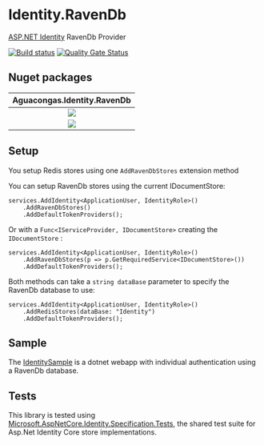 # Identity.RavenDb
[ASP.NET Identity](https://github.com/aspnet/AspNetCore/tree/master/src/Identity) RavenDb Provider

[![Build status](https://ci.appveyor.com/api/projects/status/mx5j6q52nrfo4eu5?svg=true)](https://ci.appveyor.com/project/aguacongas/identity-ravendb)
[![Quality Gate Status](https://sonarcloud.io/api/project_badges/measure?project=Aguafrommars_Identity.RavenDb&metric=alert_status)](https://sonarcloud.io/dashboard?id=Aguafrommars_Identity.RavenDb)

Nuget packages
--------------
|Aguacongas.Identity.RavenDb|
|:------:|
|[![][Aguacongas.Identity.RavenDb-badge]][Aguacongas.Identity.RavenDb-nuget]|
|[![][Aguacongas.Identity.RavenDb-downloadbadge]][Aguacongas.Identity.RavenDb-nuget]|

[Aguacongas.Identity.RavenDb-badge]: https://img.shields.io/nuget/v/Aguacongas.Identity.RavenDb.svg
[Aguacongas.Identity.RavenDb-downloadbadge]: https://img.shields.io/nuget/dt/Aguacongas.Identity.RavenDb.svg
[Aguacongas.Identity.RavenDb-nuget]: https://www.nuget.org/packages/Aguacongas.Identity.RavenDb/

## Setup

You setup Redis stores using one `AddRavenDbStores` extension method

You can setup RavenDb stores using the current IDocumentStore:

    services.AddIdentity<ApplicationUser, IdentityRole>()
        .AddRavenDbStores()
        .AddDefaultTokenProviders();

Or with a `Func<IServiceProvider, IDocumentStore>` creating the `IDocumentStore` :


    services.AddIdentity<ApplicationUser, IdentityRole>()
        .AddRavenDbStores(p => p.GetRequiredService<IDocumentStore>())
        .AddDefaultTokenProviders();

Both methods can take a `string dataBase` parameter to specify the RavenDb database to use:

    services.AddIdentity<ApplicationUser, IdentityRole>()
        .AddRedisStores(dataBase: "Identity")
        .AddDefaultTokenProviders();

## Sample

The [IdentitySample](samples/IdentitySample) is a dotnet webapp with individual authentication using a RavenDb database.  

## Tests

This library is tested using [Microsoft.AspNetCore.Identity.Specification.Tests](https://www.nuget.org/packages/Microsoft.AspNetCore.Identity.Specification.Tests/), the shared test suite for Asp.Net Identity Core store implementations.  
